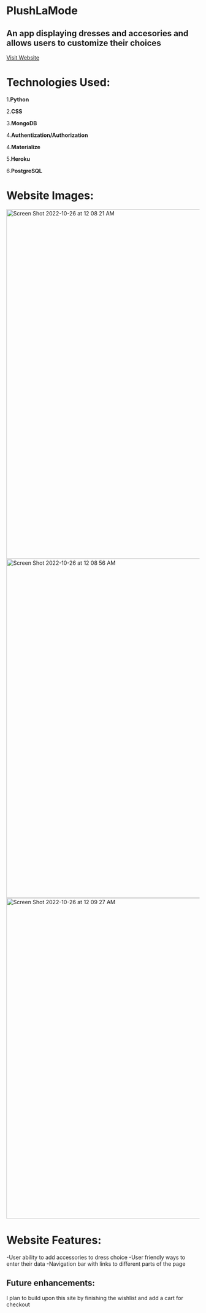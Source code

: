 # PlushLaMode


## An app displaying dresses and accesories and allows users to customize their choices


[Visit Website](https://plushlamode.herokuapp.com)




# Technologies Used:

1.**Python**

2.**CSS**

3.**MongoDB**

4.**Authentization/Authorization**

4.**Materialize**

5.**Heroku**

6.**PostgreSQL**





# Website Images:

<img width="911" alt="Screen Shot 2022-10-26 at 12 08 21 AM" src="https://user-images.githubusercontent.com/110190777/197932541-448e7b97-1a6d-44ae-85b9-c8aec81de39b.png">

<img width="884" alt="Screen Shot 2022-10-26 at 12 08 56 AM" src="https://user-images.githubusercontent.com/110190777/197932566-cb0b5b4e-acc4-46fd-8b46-c71302d71de7.png">

<img width="836" alt="Screen Shot 2022-10-26 at 12 09 27 AM" src="https://user-images.githubusercontent.com/110190777/197932577-effe5bbe-e4ac-4878-a97f-5aa0954cc54e.png">


# Website Features:

-User ability to add accessories to dress choice
-User friendly ways to enter their data
-Navigation bar with links to different parts of the page



## Future enhancements:

I plan to build upon this site by finishing the wishlist and add a cart for checkout
